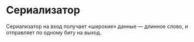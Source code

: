 # Сериализатор
Сериализатор на вход получает «широкие» данные — длинное слово, и отправляет по одному биту на выход.
